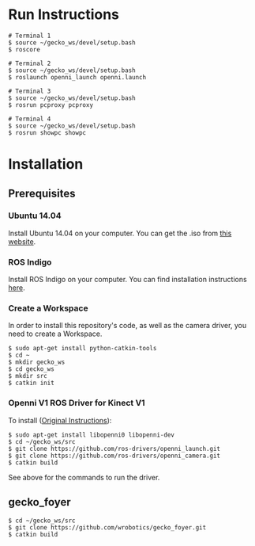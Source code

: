 # Run Instructions

```
# Terminal 1
$ source ~/gecko_ws/devel/setup.bash
$ roscore

# Terminal 2
$ source ~/gecko_ws/devel/setup.bash
$ roslaunch openni_launch openni.launch

# Terminal 3
$ source ~/gecko_ws/devel/setup.bash
$ rosrun pcproxy pcproxy

# Terminal 4
$ source ~/gecko_ws/devel/setup.bash
$ rosrun showpc showpc
```

# Installation

## Prerequisites

### Ubuntu 14.04
Install Ubuntu 14.04 on your computer. You can get the .iso from [this website](http://releases.ubuntu.com/14.04/).

### ROS Indigo
Install ROS Indigo on your computer. You can find installation instructions [here](http://wiki.ros.org/indigo/Installation/Ubuntu).

### Create a Workspace
In order to install this repository's code, as well as the camera driver, you need to create a Workspace.

```
$ sudo apt-get install python-catkin-tools
$ cd ~
$ mkdir gecko_ws
$ cd gecko_ws
$ mkdir src
$ catkin init
```

### Openni V1 ROS Driver for Kinect V1

To install ([Original Instructions](blog.justsophie.com/installing-kinect-nite-drivers-on-ubunut-14-04-and-ros-indigo)):

```
$ sudo apt-get install libopenni0 libopenni-dev
$ cd ~/gecko_ws/src
$ git clone https://github.com/ros-drivers/openni_launch.git
$ git clone https://github.com/ros-drivers/openni_camera.git
$ catkin build
```

See above for the commands to run the driver.

## gecko_foyer

```
$ cd ~/gecko_ws/src
$ git clone https://github.com/wrobotics/gecko_foyer.git
$ catkin build
```
